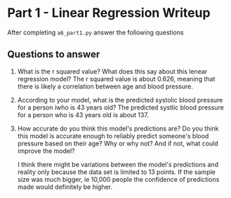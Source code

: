 # Part 1 - Linear Regression Writeup

After completing `a6_part1.py` answer the following questions

## Questions to answer

1. What is the r squared value?  What does this say about this lenear regression model?
     The r squared value is about 0.626, meaning that there is likely a  correlation between age and blood pressure.

2. According to your model, what is the predicted systolic blood pressure for a person iwho is 43 years old?
    The predicted systlic blood pressure for a person who is 43 years old is about 137.

3. How accurate do you think this model's predictions are?  Do you think this model is accurate enough to reliably predict someone's blood pressure based on their age?  Why or why not?  And if not, what could improve the model?

    I think there might be variations between the model's predictions and reality only because the data set is limited to 13 points. If the sample size was much bigger, ie 10,000 people the confidence of predictions made would definitely be higher. 